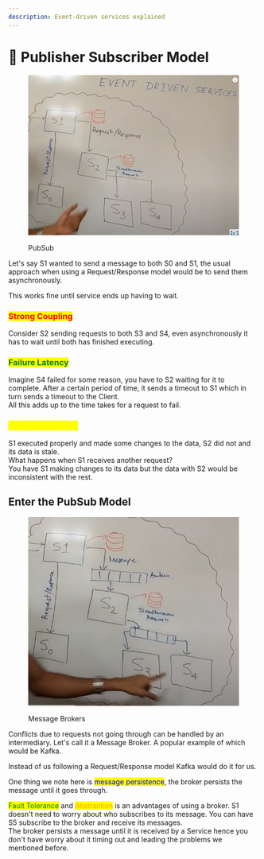 ```yaml
---
description: Event-driven services explained
---
```


# 👻 Publisher Subscriber Model

<figure><img src="../.gitbook/assets/image (59).png" alt=""><figcaption><p>PubSub</p></figcaption></figure>

Let's say S1 wanted to send a message to both S0 and S1, the usual approach when using a Request/Response model would be to send them asynchronously.

This works fine until service ends up having to wait.

### <mark style="color:red;">Strong Coupling</mark>

Consider S2 sending requests to both S3 and S4, even asynchronously it has to wait until both has finished executing.

### <mark style="color:green;">Failure Latency</mark>

Imagine S4 failed for some reason, you have to S2 waiting for it to complete. After a certain period of time, it sends a timeout to S1 which in turn sends a timeout to the Client. \
All this adds up to the time takes for a request to fail.

### <mark style="color:yellow;">Inconsistent Data</mark>

S1 executed properly and made some changes to the data, S2 did not and its data is stale.\
What happens when S1 receives another request?\
You have S1 making changes to its data but the data with S2 would be inconsistent with the rest.



## Enter the PubSub Model

<figure><img src="../.gitbook/assets/image (4).png" alt=""><figcaption><p>Message Brokers</p></figcaption></figure>

Conflicts due to requests not going through can be handled by an intermediary. Let's call it a Message Broker. A popular example of which would be Kafka.

Instead of us following a Request/Response model Kafka would do it for us.

One thing we note here is <mark style="color:blue;">message persistence</mark>, the broker persists the message until it goes through.

<mark style="color:green;">Fault Tolerance</mark> and <mark style="color:orange;">Abstraction</mark> is an advantages of using a broker. S1 doesn't need to worry about who subscribes to its message. You can have S5 subscribe to the broker and receive its messages.\
The broker persists a message until it is received by a Service hence you don't have worry about it timing out and leading the problems we mentioned before.



